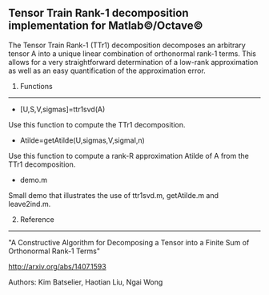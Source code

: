 Tensor Train Rank-1 decomposition implementation for Matlab&copy;/Octave&copy;
------------------------------------------------------------------------------

The Tensor Train Rank-1 (TTr1) decomposition decomposes an arbitrary tensor A into a unique linear combination of orthonormal rank-1 terms. This allows for a very straightforward determination of a low-rank approximation as well as an easy quantification of the approximation error.

1. Functions
------------

* [U,S,V,sigmas]=ttr1svd(A)

Use this function to compute the TTr1 decomposition.

* Atilde=getAtilde(U,sigmas,V,sigmaI,n)

Use this function to compute a rank-R approximation Atilde of A from the TTr1 decomposition.

* demo.m

Small demo that illustrates the use of ttr1svd.m, getAtilde.m and leave2ind.m.

2. Reference
------------

"A Constructive Algorithm for Decomposing a Tensor into a Finite Sum of Orthonormal Rank-1 Terms"

http://arxiv.org/abs/1407.1593


Authors: Kim Batselier, Haotian Liu, Ngai Wong